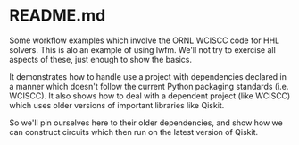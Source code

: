 
# README.md

Some workflow examples which involve the ORNL WCISCC code for HHL solvers. This is alo an example of using lwfm. We'll not try to exercise all aspects of these, just enough to show the basics.

It demonstrates how to handle use a project with dependencies declared in a manner which doesn't follow the current Python packaging standards (i.e. WCISCC). It also shows how to deal with a dependent project (like WCISCC) which uses older versions of important libraries like Qiskit.

So we'll pin ourselves here to their older dependencies, and show how we can construct circuits which then run on the latest version of Qiskit.

